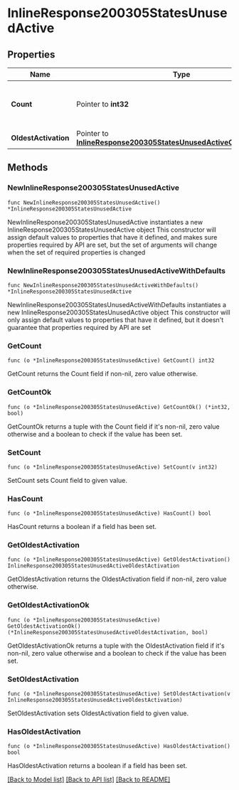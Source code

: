 # InlineResponse200305StatesUnusedActive

## Properties

Name | Type | Description | Notes
------------ | ------------- | ------------- | -------------
**Count** | Pointer to **int32** | The number of unused, active licenses | [optional] 
**OldestActivation** | Pointer to [**InlineResponse200305StatesUnusedActiveOldestActivation**](InlineResponse200305StatesUnusedActiveOldestActivation.md) |  | [optional] 

## Methods

### NewInlineResponse200305StatesUnusedActive

`func NewInlineResponse200305StatesUnusedActive() *InlineResponse200305StatesUnusedActive`

NewInlineResponse200305StatesUnusedActive instantiates a new InlineResponse200305StatesUnusedActive object
This constructor will assign default values to properties that have it defined,
and makes sure properties required by API are set, but the set of arguments
will change when the set of required properties is changed

### NewInlineResponse200305StatesUnusedActiveWithDefaults

`func NewInlineResponse200305StatesUnusedActiveWithDefaults() *InlineResponse200305StatesUnusedActive`

NewInlineResponse200305StatesUnusedActiveWithDefaults instantiates a new InlineResponse200305StatesUnusedActive object
This constructor will only assign default values to properties that have it defined,
but it doesn't guarantee that properties required by API are set

### GetCount

`func (o *InlineResponse200305StatesUnusedActive) GetCount() int32`

GetCount returns the Count field if non-nil, zero value otherwise.

### GetCountOk

`func (o *InlineResponse200305StatesUnusedActive) GetCountOk() (*int32, bool)`

GetCountOk returns a tuple with the Count field if it's non-nil, zero value otherwise
and a boolean to check if the value has been set.

### SetCount

`func (o *InlineResponse200305StatesUnusedActive) SetCount(v int32)`

SetCount sets Count field to given value.

### HasCount

`func (o *InlineResponse200305StatesUnusedActive) HasCount() bool`

HasCount returns a boolean if a field has been set.

### GetOldestActivation

`func (o *InlineResponse200305StatesUnusedActive) GetOldestActivation() InlineResponse200305StatesUnusedActiveOldestActivation`

GetOldestActivation returns the OldestActivation field if non-nil, zero value otherwise.

### GetOldestActivationOk

`func (o *InlineResponse200305StatesUnusedActive) GetOldestActivationOk() (*InlineResponse200305StatesUnusedActiveOldestActivation, bool)`

GetOldestActivationOk returns a tuple with the OldestActivation field if it's non-nil, zero value otherwise
and a boolean to check if the value has been set.

### SetOldestActivation

`func (o *InlineResponse200305StatesUnusedActive) SetOldestActivation(v InlineResponse200305StatesUnusedActiveOldestActivation)`

SetOldestActivation sets OldestActivation field to given value.

### HasOldestActivation

`func (o *InlineResponse200305StatesUnusedActive) HasOldestActivation() bool`

HasOldestActivation returns a boolean if a field has been set.


[[Back to Model list]](../README.md#documentation-for-models) [[Back to API list]](../README.md#documentation-for-api-endpoints) [[Back to README]](../README.md)


